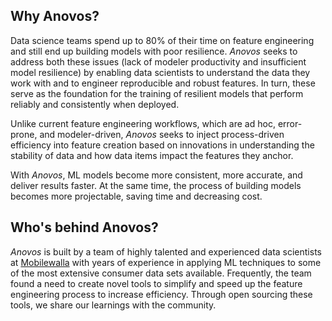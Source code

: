 ## Why Anovos?
Data science teams spend up to 80% of their time on feature engineering and still end up building models
with poor resilience. _Anovos_ seeks to address both these issues (lack of modeler productivity and insufficient
model resilience) by enabling data scientists to understand the data they work with and to engineer reproducible and
robust features. In turn, these serve as the foundation for the training of resilient models that perform reliably
and consistently when deployed.

Unlike current feature engineering workflows, which are ad hoc, error-prone, and modeler-driven,
_Anovos_ seeks to inject process-driven efficiency into feature creation based on innovations in understanding
the stability of data and how data items impact the features they anchor.

With _Anovos_, ML models become more consistent, more accurate, and deliver results faster.
At the same time, the process of building models becomes more projectable, saving time and decreasing cost.

## Who's behind Anovos?

_Anovos_ is built by a team of highly talented and experienced data scientists at
[Mobilewalla](https://www.mobilewalla.com/) with years of experience in applying ML techniques to some of the
most extensive consumer data sets available. Frequently, the team found a need to create novel
tools to simplify and speed up the feature engineering process to increase efficiency. 
Through open sourcing these tools, we share our learnings with the community. 
